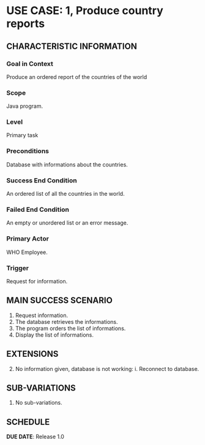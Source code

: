 # USE CASE: 1, Produce country reports

## CHARACTERISTIC INFORMATION

### Goal in Context

Produce an ordered report of the countries of the world

### Scope

Java program.

### Level

Primary task

### Preconditions

Database with informations about the countries.

### Success End Condition

An ordered list of all the countries in the world.

### Failed End Condition

An empty or unordered list or an error message.

### Primary Actor

WHO Employee.

### Trigger

Request for information.

## MAIN SUCCESS SCENARIO

1. Request information.
2. The database retrieves the informations.
3. The program orders the list of informations.
4. Display the list of informations.

## EXTENSIONS

2. No information given, database is not working:
i. Reconnect to database.

## SUB-VARIATIONS

1. No sub-variations.

## SCHEDULE

**DUE DATE**: Release 1.0
